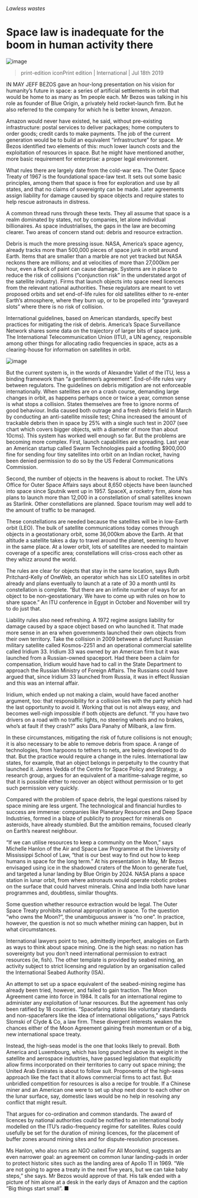 ###### Lawless wastes
# Space law is inadequate for the boom in human activity there 
![image](images/20190720_IRP001.jpg) 
> print-edition iconPrint edition | International | Jul 18th 2019 
IN MAY JEFF BEZOS gave an hour-long presentation on his vision for humanity’s future in space: a series of artificial settlements in orbit that would be home to as many as 1m people each. Mr Bezos was talking in his role as founder of Blue Origin, a privately held rocket-launch firm. But he also referred to the company for which he is better known, Amazon. 
Amazon would never have existed, he said, without pre-existing infrastructure: postal services to deliver packages; home computers to order goods; credit cards to make payments. The job of the current generation would be to build an equivalent “infrastructure” for space. Mr Bezos identified two elements of this: much lower launch costs and the exploitation of resources in space. But he might have mentioned another, more basic requirement for enterprise: a proper legal environment. 
What rules there are largely date from the cold-war era. The Outer Space Treaty of 1967 is the foundational space-law text. It sets out some basic principles, among them that space is free for exploration and use by all states, and that no claims of sovereignty can be made. Later agreements assign liability for damage caused by space objects and require states to help rescue astronauts in distress. 
A common thread runs through these texts. They all assume that space is a realm dominated by states, not by companies, let alone individual billionaires. As space industrialises, the gaps in the law are becoming clearer. Two areas of concern stand out: debris and resource extraction. 
Debris is much the more pressing issue. NASA, America’s space agency, already tracks more than 500,000 pieces of space junk in orbit around Earth. Items that are smaller than a marble are not yet tracked but NASA reckons there are millions; and at velocities of more than 27,000km per hour, even a fleck of paint can cause damage. Systems are in place to reduce the risk of collisions (“conjunction risk” in the understated argot of the satellite industry). Firms that launch objects into space need licences from the relevant national authorities. These regulators are meant to vet proposed orbits and set end-of-life rules for old satellites either to re-enter Earth’s atmosphere, where they burn up, or to be propelled into “graveyard slots” where there is no risk of collision. 
International guidelines, based on American standards, specify best practices for mitigating the risk of debris. America’s Space Surveillance Network shares some data on the trajectory of larger bits of space junk. The International Telecommunication Union (ITU), a UN agency, responsible among other things for allocating radio frequencies in space, acts as a clearing-house for information on satellites in orbit. 
![image](images/20190720_IRC417.png) 
But the current system is, in the words of Alexandre Vallet of the ITU, less a binding framework than “a gentlemen’s agreement”. End-of-life rules vary between regulators. The guidelines on debris mitigation are not enforceable internationally. When satellites are on a crash course, demanding large changes in orbit, as happens perhaps once or twice a year, common sense is what stops a collision. States themselves are free to ignore norms of good behaviour. India caused both outrage and a fresh debris field in March by conducting an anti-satellite missile test; China increased the amount of trackable debris then in space by 25% with a single such test in 2007 (see chart which covers bigger objects, with a diameter of more than about 10cms). This system has worked well enough so far. But the problems are becoming more complex. First, launch capabilities are spreading. Last year an American startup called Swarm Technologies paid a footling $900,000 fine for sending four tiny satellites into orbit on an Indian rocket, having been denied permission to do so by the US Federal Communications Commission. 
Second, the number of objects in the heavens is about to rocket. The UN’s Office for Outer Space Affairs says about 8,650 objects have been launched into space since Sputnik went up in 1957. SpaceX, a rocketry firm, alone has plans to launch more than 12,000 in a constellation of small satellites known as Starlink. Other constellations are planned. Space tourism may well add to the amount of traffic to be managed. 
These constellations are needed because the satellites will be in low-Earth orbit (LEO). The bulk of satellite communications today comes through objects in a geostationary orbit, some 36,000km above the Earth. At that altitude a satellite takes a day to travel around the planet, seeming to hover in the same place. At a lower orbit, lots of satellites are needed to maintain coverage of a specific area; constellations will criss-cross each other as they whizz around the world. 
The rules are clear for objects that stay in the same location, says Ruth Pritchard-Kelly of OneWeb, an operator which has six LEO satellites in orbit already and plans eventually to launch at a rate of 30 a month until its constellation is complete. “But there are an infinite number of ways for an object to be non-geostationary. We have to come up with rules on how to share space.” An ITU conference in Egypt in October and November will try to do just that. 
Liability rules also need refreshing. A 1972 regime assigns liability for damage caused by a space object based on who launched it. That made more sense in an era when governments launched their own objects from their own territory. Take the collision in 2009 between a defunct Russian military satellite called Kosmos-2251 and an operational commercial satellite called Iridium 33. Iridium 33 was owned by an American firm but it was launched from a Russian-owned spaceport. Had there been a claim for compensation, Iridium would have had to call in the State Department to approach the Russian Ministry of Foreign Affairs. The Russians could have argued that, since Iridium 33 launched from Russia, it was in effect Russian and this was an internal affair. 
Iridium, which ended up not making a claim, would have faced another argument, too: that responsibility for a collision lies with the party which had the last opportunity to avoid it. Working that out is not always easy, and becomes well-nigh impossible if both objects are defunct. “If you have two drivers on a road with no traffic lights, no steering wheels and no brakes, who’s at fault if they crash?” asks Dara Panahy of Milbank, a law firm. 
In these circumstances, mitigating the risk of future collisions is not enough; it is also necessary to be able to remove debris from space. A range of technologies, from harpoons to tethers to nets, are being developed to do that. But the practice would require a change in the rules. International law states, for example, that an object belongs in perpetuity to the country that launched it. James Vedda of the Centre for Space Policy and Strategy, a research group, argues for an equivalent of a maritime-salvage regime, so that it is possible either to recover an object without permission or to get such permission very quickly. 
Compared with the problem of space debris, the legal questions raised by space mining are less urgent. The technological and financial hurdles to success are immense: companies like Planetary Resources and Deep Space Industries, formed in a blaze of publicity to prospect for minerals on asteroids, have already stumbled. But the ambition remains, focused clearly on Earth’s nearest neighbour. 
“If we can utilise resources to keep a community on the Moon,” says Michelle Hanlon of the Air and Space Law Programme at the University of Mississippi School of Law, “that is our best way to find out how to keep humans in space for the long term.” At his presentation in May, Mr Bezos envisaged using ice in the shadowed craters of the Moon to generate fuel, and targeted a lunar landing by Blue Origin by 2024. NASA plans a space station in lunar orbit, from where astronauts would operate robotic probes on the surface that could harvest minerals. China and India both have lunar programmes and, doubtless, similar thoughts. 
Some question whether resource extraction would be legal. The Outer Space Treaty prohibits national appropriation in space. To the question “who owns the Moon?”, the unambiguous answer is “no one”. In practice, however, the question is not so much whether mining can happen, but in what circumstances. 
International lawyers point to two, admittedly imperfect, analogies on Earth as ways to think about space mining. One is the high seas: no nation has sovereignty but you don’t need international permission to extract resources (ie, fish). The other template is provided by seabed mining, an activity subject to strict licensing and regulation by an organisation called the International Seabed Authority (ISA). 
An attempt to set up a space equivalent of the seabed-mining regime has already been tried, however, and failed to gain traction. The Moon Agreement came into force in 1984. It calls for an international regime to administer any exploitation of lunar resources. But the agreement has only been ratified by 18 countries. “Spacefaring states like voluntary standards and non-spacefarers like the idea of international obligations,” says Patrick Slomski of Clyde & Co, a law firm. These divergent interests weaken the chances either of the Moon Agreement gaining fresh momentum or of a big, new international space treaty. 
Instead, the high-seas model is the one that looks likely to prevail. Both America and Luxembourg, which has long punched above its weight in the satellite and aerospace industries, have passed legislation that explicitly allow firms incorporated on their territories to carry out space mining; the United Arab Emirates is about to follow suit. Proponents of the high-seas approach like the fact that it allows commercial firms to act fast. But unbridled competition for resources is also a recipe for trouble. If a Chinese miner and an American one were to set up shop next door to each other on the lunar surface, say, domestic laws would be no help in resolving any conflict that might result. 
That argues for co-ordination and common standards. The award of licences by national authorities could be notified to an international body modelled on the ITU’s radio-frequency regime for satellites. Rules could usefully be set for the duration of mining licences, for the placement of buffer zones around mining sites and for dispute-resolution processes. 
Ms Hanlon, who also runs an NGO called For All Moonkind, suggests an even narrower goal: an agreement on common lunar landing-pads in order to protect historic sites such as the landing area of Apollo 11 in 1969. “We are not going to agree a treaty in the next five years, but we can take baby steps,” she says. Mr Bezos would approve of that. His talk ended with a picture of him alone at a desk in the early days of Amazon and the caption “Big things start small”. ■ 
